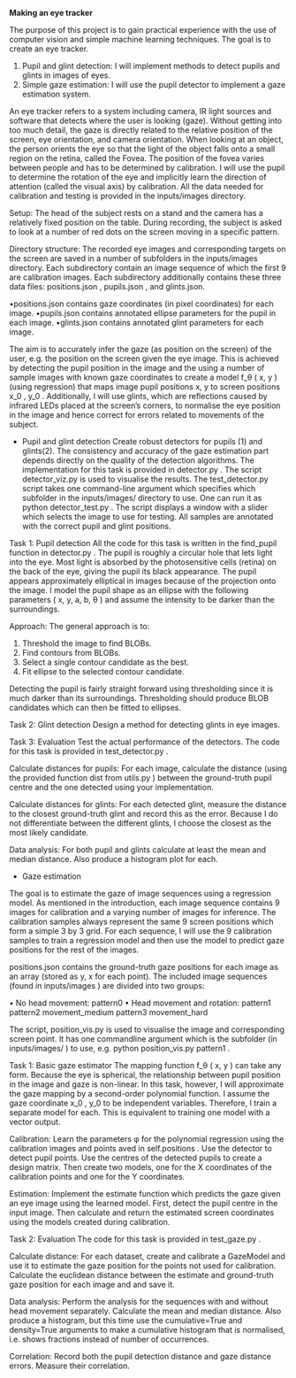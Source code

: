 **Making an eye tracker**

The purpose of this project is to gain practical experience with the use of computer vision and simple machine learning
techniques. The goal is to create an eye tracker. 

1. Pupil and glint detection: I will implement methods to detect pupils and glints in images of eyes.
2. Simple gaze estimation: I will use the pupil detector to implement a gaze estimation system.


An eye tracker refers to a system including camera, IR light sources and software that detects where the user is looking (gaze).
Without getting into too much detail, the gaze is directly related to the relative position of the screen, eye orientation, 
and camera orientation. When looking at an object, the person orients the eye so that the light of the object falls onto a 
small region on the retina, called the Fovea. The position of the fovea varies between people and has to be determined by calibration. 
I will use the pupil to determine the rotation of the eye and implicitly learn the direction of attention (called the visual axis) by calibration.
All the data needed for calibration and testing is provided in the inputs/images directory.

Setup:
The head of the subject rests on a stand and the camera has a relatively fixed position on the
table. During recording, the subject is asked to look at a number of red dots on the screen moving in a specific pattern.


Directory structure:
The recorded eye images and corresponding targets on the screen are saved in a number of subfolders in the inputs/images directory. 
Each subdirectory contain an image sequence of which the first 9 are calibration images. Each subdirectory additionally contains 
these three data files: positions.json , pupils.json , and glints.json.

•positions.json contains gaze coordinates (in pixel coordinates) for each image.
•pupils.json contains annotated ellipse parameters for the pupil in each image.
•glints.json contains annotated glint parameters for each image.

The aim is to accurately infer the gaze (as position on the screen) of the user, e.g. the position on the screen given the eye image. 
This is achieved by detecting the pupil position in the image and the using a number of sample images with known gaze
coordinates to create a model f_θ ( x, y ) (using regression) that maps image pupil positions x, y to screen positions x_0 , y_0 . 
Additionally, I will use glints, which are reflections caused by infrared LEDs placed at the screen’s corners, to normalise 
the eye position in the image and hence correct for errors related to movements of the subject.



- Pupil and glint detection
Create robust detectors for pupils (1) and glints(2). 
The consistency and accuracy of the gaze estimation part depends directly on the quality of the detection algorithms.
The implementation for this task is provided in detector.py . 
The script detector_viz.py is used to visualise the results.
The test_detector.py script takes one command-line argument which specifies which subfolder in the inputs/images/ directory to use. 
One can run it as python detector_test.py <folder> . The script displays a window with a slider which selects the image to use for testing. 
All samples are annotated with the correct pupil and glint positions.

Task 1: Pupil detection
All the code for this task is written in the find_pupil function in detector.py .
The pupil is roughly a circular hole that lets light into the eye.
Most light is absorbed by the photosensitive cells (retina) on the back of the eye, giving the pupil its black appearance. 
The pupil appears approximately elliptical in images because of the projection onto the image. I model the
pupil shape as an ellipse with the following parameters ( x, y, a, b, θ ) and assume the intensity to be darker than the surroundings.



Approach:
The general approach is to:
1. Threshold the image to find BLOBs.
2. Find contours from BLOBs.
3. Select a single contour candidate as the best.
4. Fit ellipse to the selected contour candidate.

Detecting the pupil is fairly straight forward using thresholding since it is much darker than its surroundings.
Thresholding should produce BLOB candidates which can then be fitted to ellipses.


Task 2: Glint detection
Design a method for detecting glints in eye images.


Task 3: Evaluation
Test the actual performance of the detectors. The code for this task is provided in test_detector.py .

Calculate distances for pupils: For each image, calculate the distance (using the provided function dist from utils.py ) between the 
ground-truth pupil centre and the one detected using your implementation.

Calculate distances for glints: For each detected glint, measure the distance to the closest ground-truth glint and
record this as the error. Because I do not differentiate between the different glints, I choose the closest as the most
likely candidate. 

Data analysis: For both pupil and glints calculate at least the mean and median distance. Also produce a histogram plot for
each.

- Gaze estimation

The goal is to estimate the gaze of image sequences using a regression model. As mentioned in the introduction, each
image sequence contains 9 images for calibration and a varying number of images for inference. The calibration samples always
represent the same 9 screen positions which form a simple 3 by 3 grid.
For each sequence, I will use the 9 calibration samples to train a regression model and then use the model to predict gaze positions
for the rest of the images.

positions.json contains the ground-truth gaze positions for each image as an array (stored as y, x for each point). 
The included image sequences (found in inputs/images ) are divided into two groups:


• No head movement:
pattern0
• Head movement and rotation:
pattern1
pattern2
movement_medium
pattern3
movement_hard


The script, position_vis.py is used to visualise the image and corresponding screen point. It has one commandline
argument which is the subfolder (in inputs/images/ ) to use, e.g. python position_vis.py pattern1 .

Task 1: Basic gaze estimator
The mapping function f_θ ( x, y ) can take any form. Because the eye is spherical, the relationship between pupil
position in the image and gaze is non-linear. In this task, however, I will approximate the gaze mapping by a second-order polynomial function.
I assume the gaze coordinate x_0 , y_0 to be independent variables.
Therefore, I train a separate model for each. This is equivalent to training one model with a vector output.

Calibration: Learn the parameters φ for the polynomial regression using the calibration images and points aved in self.positions .
Use the detector to detect pupil points.
Use the centres of the detected pupils to create a design matrix. Then create two models, one for the X coordinates of the 
calibration points and one for the Y coordinates.

Estimation: Implement the estimate function which predicts the gaze given an eye image using the learned model. 
First, detect the pupil centre in the input image. Then calculate and return the estimated screen coordinates using the models created
during calibration.

Task 2: Evaluation
The code for this task is provided in test_gaze.py .

Calculate distance: For each dataset, create and calibrate
a GazeModel and use it to estimate the gaze position for the
points not used for calibration. Calculate the euclidean distance
between the estimate and ground-truth gaze position for each image and and save it.

Data analysis: Perform the analysis for the sequences with
and without head movement separately. Calculate the mean and
median distance. Also produce a histogram, but this time use
the cumulative=True and density=True arguments to make a
cumulative histogram that is normalised, i.e. shows fractions
instead of number of occurrences.

Correlation: Record both the pupil detection distance and
gaze distance errors. Measure their correlation.

